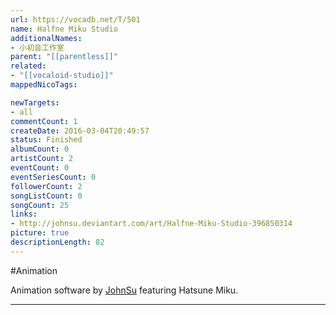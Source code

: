 ```yaml
---
url: https://vocadb.net/T/501
name: Halfne Miku Studio
additionalNames: 
- 小初音工作室
parent: "[[parentless]]"
related:
- "[[vocaloid-studio]]"
mappedNicoTags:

newTargets:
- all
commentCount: 1
createDate: 2016-03-04T20:49:57
status: Finished
albumCount: 0
artistCount: 2
eventCount: 0
eventSeriesCount: 0
followerCount: 2
songListCount: 0
songCount: 25
links: 
- http://johnsu.deviantart.com/art/Halfne-Miku-Studio-396850314
picture: true
descriptionLength: 82
---
```


#Animation

Animation software by [JohnSu](http://vocadb.net/Ar/62167) featuring Hatsune Miku.

---


